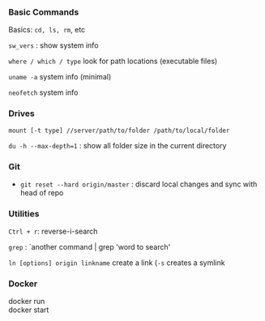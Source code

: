 


### Basic Commands
Basics: `cd, ls, rm`, etc

`sw_vers` : show system info

`where / which / type` look for path locations (executable files)

`uname -a` system info (minimal) 

`neofetch` system info


### Drives
`mount [-t type] //server/path/to/folder /path/to/local/folder`

`du -h --max-depth=1` : show all folder size in the current directory


### Git
- `git reset --hard origin/master` : discard local changes and sync with head of repo

### Utilities

`Ctrl + r`: reverse-i-search

`grep` : `another command | grep 'word to search'

`ln [options] origin linkname` create a link (`-s` creates a symlink


### Docker
docker run\
docker start

